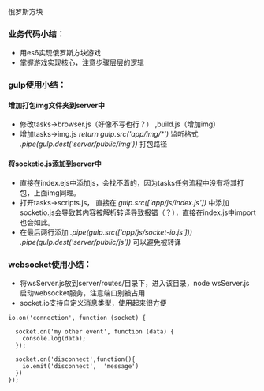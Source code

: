 俄罗斯方块

### 业务代码小结：
* 用es6实现俄罗斯方块游戏
* 掌握游戏实现核心，注意步骤层层的逻辑

### gulp使用小结：
#### 增加打包img文件夹到server中
* 修改tasks->browser.js（好像不写也行？） ,build.js（增加img）
* 增加tasks->img.js  _return gulp.src('app/img/*')_  监听格式     _.pipe(gulp.dest('server/public/img'))_ 打包路径

#### 将socketio.js添加到server中
* 直接在index.ejs中添加js，会找不着的，因为tasks任务流程中没有将其打包，上面img同理。
* 打开tasks->scripts.js， 直接在 _gulp.src(['app/js/index.js'])_ 中添加socketio.js会导致其内容被解析转译导致报错（？），直接在index.js中import也会如此。
* 在最后两行添加  _.pipe(gulp.src(['app/js/socket-io.js']))_   _.pipe(gulp.dest('server/public/js'))_ 可以避免被转译


### websocket使用小结：
* 将wsServer.js放到server/routes/目录下，进入该目录，node wsServer.js  启动websocket服务，注意端口别被占用
* socket.io支持自定义消息类型，使用起来很方便
```
io.on('connection', function (socket) {
  
  socket.on('my other event', function (data) {
    console.log(data);
  });

  socket.on('disconnect',function(){
	io.emit('disconnect',  'message')
  })
});
```